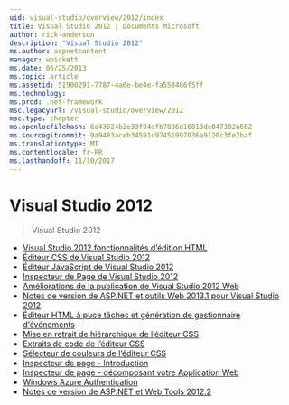 ```yaml
---
uid: visual-studio/overview/2012/index
title: Visual Studio 2012 | Documents Microsoft
author: rick-anderson
description: "Visual Studio 2012"
ms.author: aspnetcontent
manager: wpickett
ms.date: 06/25/2013
ms.topic: article
ms.assetid: 51900291-7787-4a6e-be4e-fa558486f5ff
ms.technology: 
ms.prod: .net-framework
msc.legacyurl: /visual-studio/overview/2012
msc.type: chapter
ms.openlocfilehash: 6c43524b3e33f94afb7896d16813dc047302a662
ms.sourcegitcommit: 9a9483aceb34591c97451997036a9120c3fe2baf
ms.translationtype: MT
ms.contentlocale: fr-FR
ms.lasthandoff: 11/10/2017
---
```

<a name="visual-studio-2012"></a>Visual Studio 2012
====================
> Visual Studio 2012


- [Visual Studio 2012 fonctionnalités d’édition HTML](visual-studio-2012-html-editing-features.md)
- [Éditeur CSS de Visual Studio 2012](visual-studio-2012-css-editor.md)
- [Éditeur JavaScript de Visual Studio 2012](visual-studio-2012-javascript-editor.md)
- [Inspecteur de Page de Visual Studio 2012](visual-studio-2012-page-inspector.md)
- [Améliorations de la publication de Visual Studio 2012 Web](visual-studio-2012-web-publishing-improvements.md)
- [Notes de version de ASP.NET et outils Web 2013.1 pour Visual Studio 2012](aspnet-and-web-tools-20131-for-visual-studio-2012.md)
- [Éditeur HTML à puce tâches et génération de gestionnaire d’événements](visual-studio-vnext-videos-html-editor-smart-tasks-and-event-handler-generation.md)
- [Mise en retrait de hiérarchique de l’éditeur CSS](visual-studio-vnext-videos-css-editor-hierarchical-indentation.md)
- [Extraits de code de l’éditeur CSS](visual-studio-vnext-videos-css-editor-snippets.md)
- [Sélecteur de couleurs de l’éditeur CSS](visual-studio-vnext-videos-css-editor-color-picker.md)
- [Inspecteur de page - Introduction](visual-studio-vnext-videos-page-inspector-introduction.md)
- [Inspecteur de page - décomposant votre Application Web](visual-studio-vnext-videos-page-inspector-decomposing-your-web-application.md)
- [Windows Azure Authentication](windows-azure-authentication.md)
- [Notes de version de ASP.NET et Web Tools 2012.2](aspnet-and-web-tools-20122-release-notes-rtw.md)

